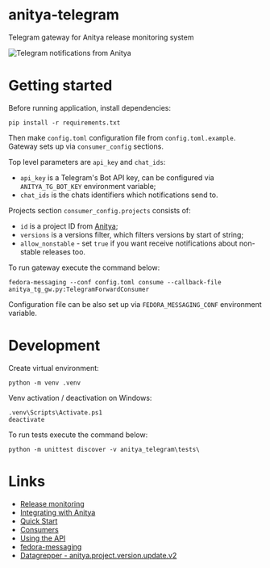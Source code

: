 # anitya-telegram

Telegram gateway for Anitya release monitoring system

![Telegram notifications from Anitya](doc/example.png)

# Getting started

Before running application, install dependencies:
```
pip install -r requirements.txt
```

Then make `config.toml` configuration file from `config.toml.example`. Gateway sets up via `consumer_config` sections.

Top level parameters are `api_key` and `chat_ids`:
  * `api_key` is a Telegram's Bot API key, can be configured via `ANITYA_TG_BOT_KEY` environment variable;
  * `chat_ids` is the chats identifiers which notifications send to.

Projects section `consumer_config.projects` consists of:
  * `id` is a project ID from [Anitya](https://release-monitoring.org);
  * `versions` is a versions filter, which filters versions by start of string;
  * `allow_nonstable` - set `true` if you want receive notifications about non-stable releases too.

To run gateway execute the command below:
```
fedora-messaging --conf config.toml consume --callback-file anitya_tg_gw.py:TelegramForwardConsumer
```
Configuration file can be also set up via `FEDORA_MESSAGING_CONF` environment variable.

# Development

Create virtual environment:
```
python -m venv .venv
```

Venv activation / deactivation on Windows:
```
.venv\Scripts\Activate.ps1
deactivate
```

To run tests execute the command below:
```
python -m unittest discover -v anitya_telegram\tests\
```

# Links

* [Release monitoring](https://release-monitoring.org)
* [Integrating with Anitya](https://release-monitoring.org/static/docs/integrating-with-anitya.html)
* [Quick Start](https://fedora-messaging.readthedocs.io/en/latest/user-guide/quick-start.html)
* [Consumers](https://fedora-messaging.readthedocs.io/en/latest/user-guide/consuming.html)
* [Using the API](https://fedora-messaging.readthedocs.io/en/latest/tutorial/usage.html)
* [fedora-messaging](https://fedora-messaging.readthedocs.io/en/latest/user-guide/cli/fedora-messaging.html)
* [Datagrepper  - anitya.project.version.update.v2](https://apps.fedoraproject.org/datagrepper/v2/search?topic=org.release-monitoring.prod.anitya.project.version.update.v2)
